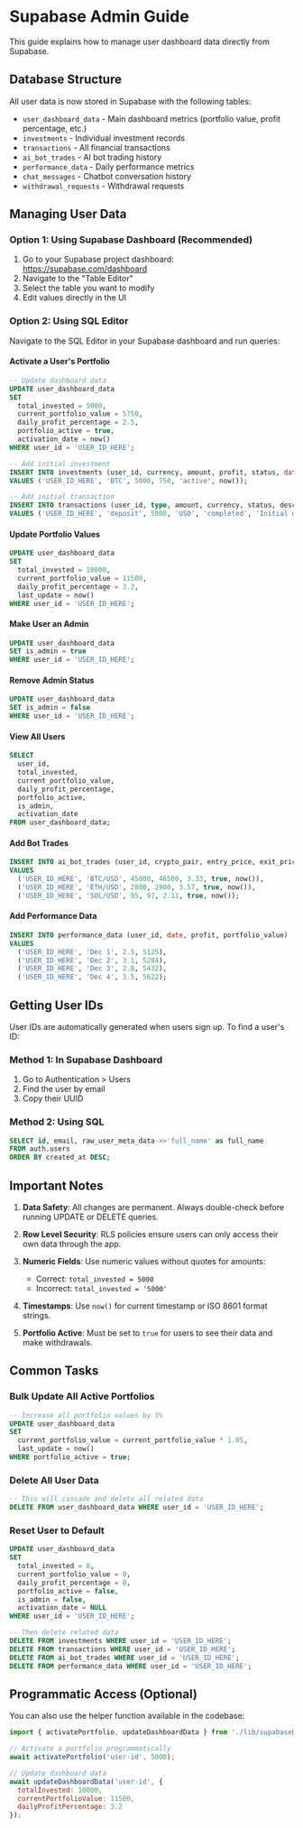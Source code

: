 # Supabase Admin Guide

This guide explains how to manage user dashboard data directly from Supabase.

## Database Structure

All user data is now stored in Supabase with the following tables:

- `user_dashboard_data` - Main dashboard metrics (portfolio value, profit percentage, etc.)
- `investments` - Individual investment records
- `transactions` - All financial transactions
- `ai_bot_trades` - AI bot trading history
- `performance_data` - Daily performance metrics
- `chat_messages` - Chatbot conversation history
- `withdrawal_requests` - Withdrawal requests

## Managing User Data

### Option 1: Using Supabase Dashboard (Recommended)

1. Go to your Supabase project dashboard: https://supabase.com/dashboard
2. Navigate to the "Table Editor"
3. Select the table you want to modify
4. Edit values directly in the UI

### Option 2: Using SQL Editor

Navigate to the SQL Editor in your Supabase dashboard and run queries:

#### Activate a User's Portfolio

```sql
-- Update dashboard data
UPDATE user_dashboard_data
SET
  total_invested = 5000,
  current_portfolio_value = 5750,
  daily_profit_percentage = 2.5,
  portfolio_active = true,
  activation_date = now()
WHERE user_id = 'USER_ID_HERE';

-- Add initial investment
INSERT INTO investments (user_id, currency, amount, profit, status, date)
VALUES ('USER_ID_HERE', 'BTC', 5000, 750, 'active', now());

-- Add initial transaction
INSERT INTO transactions (user_id, type, amount, currency, status, description, date)
VALUES ('USER_ID_HERE', 'deposit', 5000, 'USD', 'completed', 'Initial deposit', now());
```

#### Update Portfolio Values

```sql
UPDATE user_dashboard_data
SET
  total_invested = 10000,
  current_portfolio_value = 11500,
  daily_profit_percentage = 3.2,
  last_update = now()
WHERE user_id = 'USER_ID_HERE';
```

#### Make User an Admin

```sql
UPDATE user_dashboard_data
SET is_admin = true
WHERE user_id = 'USER_ID_HERE';
```

#### Remove Admin Status

```sql
UPDATE user_dashboard_data
SET is_admin = false
WHERE user_id = 'USER_ID_HERE';
```

#### View All Users

```sql
SELECT
  user_id,
  total_invested,
  current_portfolio_value,
  daily_profit_percentage,
  portfolio_active,
  is_admin,
  activation_date
FROM user_dashboard_data;
```

#### Add Bot Trades

```sql
INSERT INTO ai_bot_trades (user_id, crypto_pair, entry_price, exit_price, profit_percentage, is_profit, trade_date)
VALUES
  ('USER_ID_HERE', 'BTC/USD', 45000, 46500, 3.33, true, now()),
  ('USER_ID_HERE', 'ETH/USD', 2800, 2900, 3.57, true, now()),
  ('USER_ID_HERE', 'SOL/USD', 95, 97, 2.11, true, now());
```

#### Add Performance Data

```sql
INSERT INTO performance_data (user_id, date, profit, portfolio_value)
VALUES
  ('USER_ID_HERE', 'Dec 1', 2.5, 5125),
  ('USER_ID_HERE', 'Dec 2', 3.1, 5284),
  ('USER_ID_HERE', 'Dec 3', 2.8, 5432),
  ('USER_ID_HERE', 'Dec 4', 3.5, 5622);
```

## Getting User IDs

User IDs are automatically generated when users sign up. To find a user's ID:

### Method 1: In Supabase Dashboard
1. Go to Authentication > Users
2. Find the user by email
3. Copy their UUID

### Method 2: Using SQL
```sql
SELECT id, email, raw_user_meta_data->>'full_name' as full_name
FROM auth.users
ORDER BY created_at DESC;
```

## Important Notes

1. **Data Safety**: All changes are permanent. Always double-check before running UPDATE or DELETE queries.

2. **Row Level Security**: RLS policies ensure users can only access their own data through the app.

3. **Numeric Fields**: Use numeric values without quotes for amounts:
   - Correct: `total_invested = 5000`
   - Incorrect: `total_invested = '5000'`

4. **Timestamps**: Use `now()` for current timestamp or ISO 8601 format strings.

5. **Portfolio Active**: Must be set to `true` for users to see their data and make withdrawals.

## Common Tasks

### Bulk Update All Active Portfolios

```sql
-- Increase all portfolio values by 5%
UPDATE user_dashboard_data
SET
  current_portfolio_value = current_portfolio_value * 1.05,
  last_update = now()
WHERE portfolio_active = true;
```

### Delete All User Data

```sql
-- This will cascade and delete all related data
DELETE FROM user_dashboard_data WHERE user_id = 'USER_ID_HERE';
```

### Reset User to Default

```sql
UPDATE user_dashboard_data
SET
  total_invested = 0,
  current_portfolio_value = 0,
  daily_profit_percentage = 0,
  portfolio_active = false,
  is_admin = false,
  activation_date = NULL
WHERE user_id = 'USER_ID_HERE';

-- Then delete related data
DELETE FROM investments WHERE user_id = 'USER_ID_HERE';
DELETE FROM transactions WHERE user_id = 'USER_ID_HERE';
DELETE FROM ai_bot_trades WHERE user_id = 'USER_ID_HERE';
DELETE FROM performance_data WHERE user_id = 'USER_ID_HERE';
```

## Programmatic Access (Optional)

You can also use the helper function available in the codebase:

```javascript
import { activatePortfolio, updateDashboardData } from './lib/supabaseData';

// Activate a portfolio programmatically
await activatePortfolio('user-id', 5000);

// Update dashboard data
await updateDashboardData('user-id', {
  totalInvested: 10000,
  currentPortfolioValue: 11500,
  dailyProfitPercentage: 3.2
});
```
